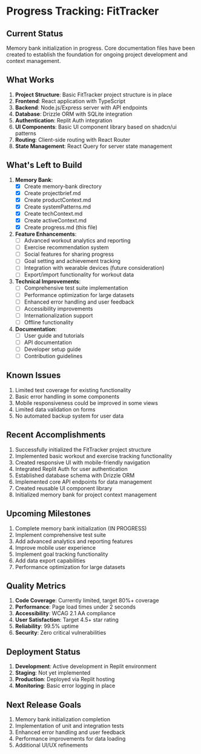 # Progress Tracking: FitTracker

## Current Status
Memory bank initialization in progress. Core documentation files have been created to establish the foundation for ongoing project development and context management.

## What Works
1. **Project Structure**: Basic FitTracker project structure is in place
2. **Frontend**: React application with TypeScript
3. **Backend**: Node.js/Express server with API endpoints
4. **Database**: Drizzle ORM with SQLite integration
5. **Authentication**: Replit Auth integration
6. **UI Components**: Basic UI component library based on shadcn/ui patterns
7. **Routing**: Client-side routing with React Router
8. **State Management**: React Query for server state management

## What's Left to Build
1. **Memory Bank**: 
   - [x] Create memory-bank directory
   - [x] Create projectbrief.md
   - [x] Create productContext.md
   - [x] Create systemPatterns.md
   - [x] Create techContext.md
   - [x] Create activeContext.md
   - [x] Create progress.md (this file)

2. **Feature Enhancements**:
   - [ ] Advanced workout analytics and reporting
   - [ ] Exercise recommendation system
   - [ ] Social features for sharing progress
   - [ ] Goal setting and achievement tracking
   - [ ] Integration with wearable devices (future consideration)
   - [ ] Export/import functionality for workout data

3. **Technical Improvements**:
   - [ ] Comprehensive test suite implementation
   - [ ] Performance optimization for large datasets
   - [ ] Enhanced error handling and user feedback
   - [ ] Accessibility improvements
   - [ ] Internationalization support
   - [ ] Offline functionality

4. **Documentation**:
   - [ ] User guide and tutorials
   - [ ] API documentation
   - [ ] Developer setup guide
   - [ ] Contribution guidelines

## Known Issues
1. Limited test coverage for existing functionality
2. Basic error handling in some components
3. Mobile responsiveness could be improved in some views
4. Limited data validation on forms
5. No automated backup system for user data

## Recent Accomplishments
1. Successfully initialized the FitTracker project structure
2. Implemented basic workout and exercise tracking functionality
3. Created responsive UI with mobile-friendly navigation
4. Integrated Replit Auth for user authentication
5. Established database schema with Drizzle ORM
6. Implemented core API endpoints for data management
7. Created reusable UI component library
8. Initialized memory bank for project context management

## Upcoming Milestones
1. Complete memory bank initialization (IN PROGRESS)
2. Implement comprehensive test suite
3. Add advanced analytics and reporting features
4. Improve mobile user experience
5. Implement goal tracking functionality
6. Add data export capabilities
7. Performance optimization for large datasets

## Quality Metrics
1. **Code Coverage**: Currently limited, target 80%+ coverage
2. **Performance**: Page load times under 2 seconds
3. **Accessibility**: WCAG 2.1 AA compliance
4. **User Satisfaction**: Target 4.5+ star rating
5. **Reliability**: 99.5% uptime
6. **Security**: Zero critical vulnerabilities

## Deployment Status
1. **Development**: Active development in Replit environment
2. **Staging**: Not yet implemented
3. **Production**: Deployed via Replit hosting
4. **Monitoring**: Basic error logging in place

## Next Release Goals
1. Memory bank initialization completion
2. Implementation of unit and integration tests
3. Enhanced error handling and user feedback
4. Performance improvements for data loading
5. Additional UI/UX refinements